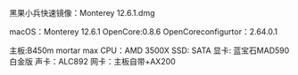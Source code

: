 黑果小兵快速镜像：Monterey 12.6.1.dmg

macOS：Monterey 12.6.1
OpenCore:0.8.6
OpenCoreconfigurtor：2.64.0.1

主板:B450m mortar max
CPU：AMD 3500X
SSD: SATA
显卡: 蓝宝石MAD590白金版
声卡：ALC892
网卡：主板自带+AX200
